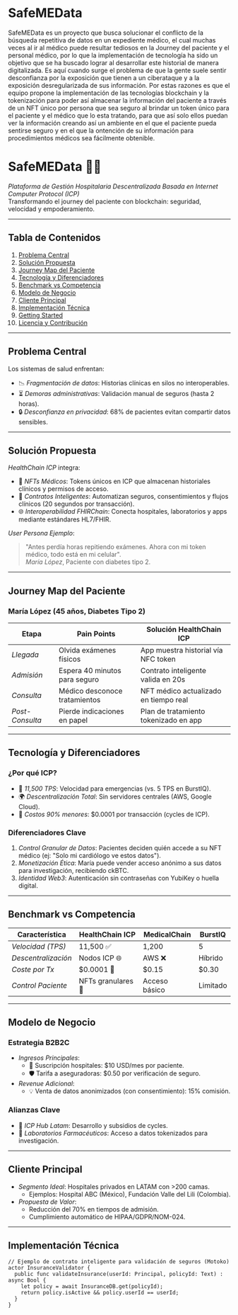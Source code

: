 # SafeMEData
SafeMEData es un proyecto que busca solucionar el conflicto de la búsqueda repetitiva de datos en un expediente médico, el cual muchas veces al ir al médico puede resultar tediosos en la Journey del paciente y el personal médico, por lo que la implementación de tecnología ha sido un objetivo que se ha buscado lograr al desarrollar este historial de manera digitalizada. Es aquí cuando surge el problema de que la gente suele sentir desconfianza por la exposición que tienen a un ciberataque y a la exposición desregularizada de sus información. Por estas razones es que el equipo propone la implementación de las tecnologías blockchain y la tokenización para poder así almacenar la información del paciente a través de un NFT único por persona que sea seguro al brindar un token único para el paciente y el médico que lo esta tratando, para que así solo ellos puedan ver la información creando así un ambiente en el que el paciente pueda sentirse seguro y en el que la ontención de su información para procedimientos médicos sea fácilmente obtenible.

# SafeMEData 🏥🔗  
*Plataforma de Gestión Hospitalaria Descentralizada Basada en Internet Computer Protocol (ICP)*  
Transformando el journey del paciente con blockchain: seguridad, velocidad y empoderamiento.

---

## Tabla de Contenidos  
1. [Problema Central](#problema-central)  
2. [Solución Propuesta](#solución-propuesta)  
3. [Journey Map del Paciente](#journey-map-del-paciente)  
4. [Tecnología y Diferenciadores](#tecnología-y-diferenciadores)  
5. [Benchmark vs Competencia](#benchmark-vs-competencia)  
6. [Modelo de Negocio](#modelo-de-negocio)  
7. [Cliente Principal](#cliente-principal)  
8. [Implementación Técnica](#implementación-técnica)  
9. [Getting Started](#getting-started)  
10. [Licencia y Contribución](#licencia-y-contribución)  

---

## Problema Central  
Los sistemas de salud enfrentan:  
- 📉 *Fragmentación de datos*: Historias clínicas en silos no interoperables.  
- ⏳ *Demoras administrativas*: Validación manual de seguros (hasta 2 horas).  
- 🔒 *Desconfianza en privacidad*: 68% de pacientes evitan compartir datos sensibles.  

---

## Solución Propuesta  
*HealthChain ICP* integra:  
- 🎫 *NFTs Médicos*: Tokens únicos en ICP que almacenan historiales clínicos y permisos de acceso.  
- 🤖 *Contratos Inteligentes*: Automatizan seguros, consentimientos y flujos clínicos (20 segundos por transacción).  
- 🌐 *Interoperabilidad FHIRChain*: Conecta hospitales, laboratorios y apps mediante estándares HL7/FHIR.  

*User Persona Ejemplo*:  
> "Antes perdía horas repitiendo exámenes. Ahora con mi token médico, todo está en mi celular".  
> *María López*, Paciente con diabetes tipo 2.

---

## Journey Map del Paciente  
### María López (45 años, Diabetes Tipo 2)  
| Etapa            | Pain Points                     | Solución HealthChain ICP           |  
|-------------------|---------------------------------|-------------------------------------|  
| *Llegada*       | Olvida exámenes físicos         | App muestra historial vía NFC token |  
| *Admisión*      | Espera 40 minutos para seguro   | Contrato inteligente valida en 20s  |  
| *Consulta*      | Médico desconoce tratamientos   | NFT médico actualizado en tiempo real |  
| *Post-Consulta* | Pierde indicaciones en papel    | Plan de tratamiento tokenizado en app |  

---

## Tecnología y Diferenciadores  
### ¿Por qué ICP?  
- 🚀 *11,500 TPS*: Velocidad para emergencias (vs. 5 TPS en BurstIQ).  
- 🌍 *Descentralización Total*: Sin servidores centrales (AWS, Google Cloud).  
- 💸 *Costos 90% menores*: $0.0001 por transacción (cycles de ICP).  

### Diferenciadores Clave  
1. *Control Granular de Datos*: Pacientes deciden quién accede a su NFT médico (ej: "Solo mi cardiólogo ve estos datos").  
2. *Monetización Ética*: María puede vender acceso anónimo a sus datos para investigación, recibiendo ckBTC.  
3. *Identidad Web3*: Autenticación sin contraseñas con YubiKey o huella digital.  

---

## Benchmark vs Competencia  
| Característica       | HealthChain ICP     | MedicalChain | BurstIQ  |  
|----------------------|---------------------|--------------|----------|  
| *Velocidad (TPS)*  | 11,500 ✅           | 1,200        | 5        |  
| *Descentralización*| Nodos ICP 🌐        | AWS ❌       | Híbrido  |  
| *Coste por Tx*     | $0.0001 💸         | $0.15        | $0.30    |  
| *Control Paciente* | NFTs granulares 🎯 | Acceso básico| Limitado |  

---

## Modelo de Negocio  
### Estrategia B2B2C  
- *Ingresos Principales*:  
  - 🏥 Suscripción hospitales: $10 USD/mes por paciente.  
  - 🛡 Tarifa a aseguradoras: $0.50 por verificación de seguro.  
- *Revenue Adicional*:  
  - 💡 Venta de datos anonimizados (con consentimiento): 15% comisión.  

### Alianzas Clave  
- 🤝 *ICP Hub Latam*: Desarrollo y subsidios de cycles.  
- 🔬 *Laboratorios Farmacéuticos*: Acceso a datos tokenizados para investigación.  

---

## Cliente Principal  
- *Segmento Ideal*: Hospitales privados en LATAM con >200 camas.  
  - Ejemplos: Hospital ABC (México), Fundación Valle del Lili (Colombia).  
- *Propuesta de Valor*:  
  - Reducción del 70% en tiempos de admisión.  
  - Cumplimiento automático de HIPAA/GDPR/NOM-024.  

---

## Implementación Técnica  
```motoko
// Ejemplo de contrato inteligente para validación de seguros (Motoko)
actor InsuranceValidator {
  public func validateInsurance(userId: Principal, policyId: Text) : async Bool {
    let policy = await InsuranceDB.get(policyId);
    return policy.isActive && policy.userId == userId;
  }
}

